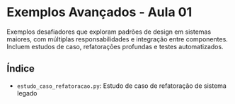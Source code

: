 # Exemplos Avançados - Aula 01

Exemplos desafiadores que exploram padrões de design em sistemas maiores, com múltiplas responsabilidades e integração entre componentes. Incluem estudos de caso, refatorações profundas e testes automatizados.

## Índice
- `estudo_caso_refatoracao.py`: Estudo de caso de refatoração de sistema legado
